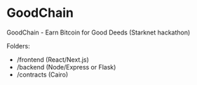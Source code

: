 # GoodChain 
 
GoodChain - Earn Bitcoin for Good Deeds \(Starknet hackathon\) 
 
Folders: 
- /frontend \(React/Next.js\) 
- /backend  \(Node/Express or Flask\) 
- /contracts \(Cairo\) 
